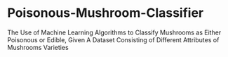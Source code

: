 # Poisonous-Mushroom-Classifier
 The Use of Machine Learning Algorithms to Classify Mushrooms as Either Poisonous or Edible, Given A Dataset Consisting of Different Attributes of Mushrooms Varieties
